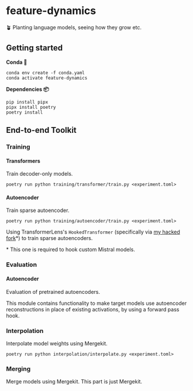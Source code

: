 # feature-dynamics
🪴 Planting language models, seeing how they grow etc.

## Getting started

**Conda 🐍**
```
conda env create -f conda.yaml
conda activate feature-dynamics
```

**Dependencies 📦**

```
pip install pipx
pipx install poetry
poetry install
```

## End-to-end Toolkit

### Training

#### Transformers 

Train decoder-only models.

```
poetry run python training/transformer/train.py <experiment.toml>
```

#### Autoencoder

Train sparse autoencoder.

```
poetry run python training/autoencoder/train.py <experiment.toml>
```

Using TransformerLens's `HookedTransformer` (specifically via [my hacked fork](https://github.com/nilq/TransformerLens)*) to train sparse autoencoders.

\* This one is required to hook custom Mistral models.

### Evaluation

#### Autoencoder

Evaluation of pretrained autoencoders.

This module contains functionality to make target models use autoencoder reconstructions in place of existing activations, by using a forward pass hook. 

### Interpolation

Interpolate model weights using Mergekit.

```
poetry run python interpolation/interpolate.py <experiment.toml>
```

### Merging

Merge models using Mergekit. This part is just Mergekit.
